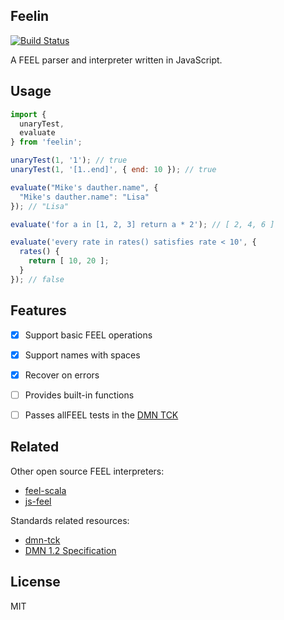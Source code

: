 ## Feelin

[![Build Status](https://travis-ci.com/nikku/feelin.svg?branch=master)](https://travis-ci.com/nikku/feelin)

A FEEL parser and interpreter written in JavaScript.


## Usage

```javascript
import {
  unaryTest,
  evaluate
} from 'feelin';

unaryTest(1, '1'); // true
unaryTest(1, '[1..end]', { end: 10 }); // true

evaluate("Mike's dauther.name", {
  "Mike's dauther.name": "Lisa"
}); // "Lisa"

evaluate('for a in [1, 2, 3] return a * 2'); // [ 2, 4, 6 ]

evaluate('every rate in rates() satisfies rate < 10', {
  rates() {
    return [ 10, 20 ];
  }
}); // false
```


## Features

* [x] Support basic FEEL operations
* [x] Support names with spaces
* [x] Recover on errors
* [ ] Provides built-in functions
* [ ] Passes allFEEL tests in the [DMN TCK](https://github.com/dmn-tck/tck)


## Related

Other open source FEEL interpreters:

* [feel-scala](https://github.com/camunda/feel-scala)
* [js-feel](https://github.com/EdgeVerve/feel)


Standards related resources:

* [dmn-tck](https://github.com/dmn-tck/tck)
* [DMN 1.2 Specification](https://www.omg.org/spec/DMN/1.2/PDF)


## License

MIT
